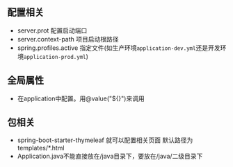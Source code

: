 ## 配置相关

- server.prot 配置启动端口
- server.context-path 项目启动根路径
- spring.profiles.active 指定文件(如生产环境`application-dev.yml`还是开发环境`application-prod.yml`)

## 全局属性

- 在application中配置。用@value("${}")来调用

## 包相关

- spring-boot-starter-thymeleaf 就可以配置相关页面 默认路径为templates/*.html
- Application.java不能直接放在/java目录下，要放在/java/二级目录下
